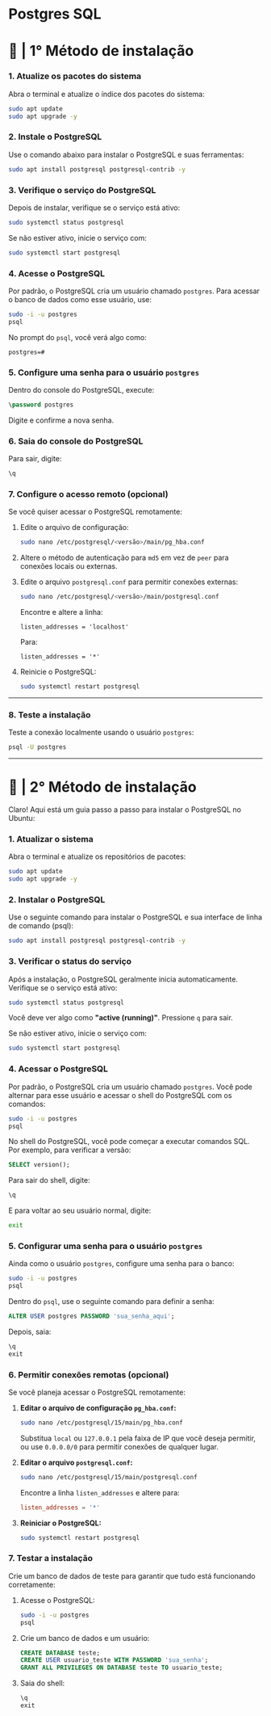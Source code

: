 # Postgres SQL

# 🐘 | 1° Método de instalação
### **1. Atualize os pacotes do sistema**
Abra o terminal e atualize o índice dos pacotes do sistema:

```bash
sudo apt update
sudo apt upgrade -y
```

### **2. Instale o PostgreSQL**
Use o comando abaixo para instalar o PostgreSQL e suas ferramentas:

```bash
sudo apt install postgresql postgresql-contrib -y
```

### **3. Verifique o serviço do PostgreSQL**
Depois de instalar, verifique se o serviço está ativo:

```bash
sudo systemctl status postgresql
```

Se não estiver ativo, inicie o serviço com:

```bash
sudo systemctl start postgresql
```

### **4. Acesse o PostgreSQL**
Por padrão, o PostgreSQL cria um usuário chamado `postgres`. Para acessar o banco de dados como esse usuário, use:

```bash
sudo -i -u postgres
psql
```

No prompt do `psql`, você verá algo como:

```
postgres=#
```

### **5. Configure uma senha para o usuário `postgres`**
Dentro do console do PostgreSQL, execute:

```sql
\password postgres
```

Digite e confirme a nova senha.

### **6. Saia do console do PostgreSQL**
Para sair, digite:

```sql
\q
```

### **7. Configure o acesso remoto (opcional)**
Se você quiser acessar o PostgreSQL remotamente:

1. Edite o arquivo de configuração:

   ```bash
   sudo nano /etc/postgresql/<versão>/main/pg_hba.conf
   ```

2. Altere o método de autenticação para `md5` em vez de `peer` para conexões locais ou externas.

3. Edite o arquivo `postgresql.conf` para permitir conexões externas:

   ```bash
   sudo nano /etc/postgresql/<versão>/main/postgresql.conf
   ```

   Encontre e altere a linha:

   ```plaintext
   listen_addresses = 'localhost'
   ```

   Para:

   ```plaintext
   listen_addresses = '*'
   ```

4. Reinicie o PostgreSQL:

   ```bash
   sudo systemctl restart postgresql
   ```

---

### **8. Teste a instalação**
Teste a conexão localmente usando o usuário `postgres`:

```bash
psql -U postgres
```

---

# 🐘 | 2° Método de instalação

Claro! Aqui está um guia passo a passo para instalar o PostgreSQL no Ubuntu:

### **1. Atualizar o sistema**
Abra o terminal e atualize os repositórios de pacotes:

```bash
sudo apt update
sudo apt upgrade -y
```

### **2. Instalar o PostgreSQL**
Use o seguinte comando para instalar o PostgreSQL e sua interface de linha de comando (psql):

```bash
sudo apt install postgresql postgresql-contrib -y
```

### **3. Verificar o status do serviço**
Após a instalação, o PostgreSQL geralmente inicia automaticamente. Verifique se o serviço está ativo:

```bash
sudo systemctl status postgresql
```

Você deve ver algo como **"active (running)"**. Pressione `q` para sair.

Se não estiver ativo, inicie o serviço com:

```bash
sudo systemctl start postgresql
```

### **4. Acessar o PostgreSQL**
Por padrão, o PostgreSQL cria um usuário chamado `postgres`. Você pode alternar para esse usuário e acessar o shell do PostgreSQL com os comandos:

```bash
sudo -i -u postgres
psql
```

No shell do PostgreSQL, você pode começar a executar comandos SQL. Por exemplo, para verificar a versão:

```sql
SELECT version();
```

Para sair do shell, digite:

```sql
\q
```

E para voltar ao seu usuário normal, digite:

```bash
exit
```

### **5. Configurar uma senha para o usuário `postgres`**
Ainda como o usuário `postgres`, configure uma senha para o banco:

```bash
sudo -i -u postgres
psql
```

Dentro do `psql`, use o seguinte comando para definir a senha:

```sql
ALTER USER postgres PASSWORD 'sua_senha_aqui';
```

Depois, saia:

```sql
\q
exit
```

### **6. Permitir conexões remotas (opcional)**
Se você planeja acessar o PostgreSQL remotamente:

1. **Editar o arquivo de configuração `pg_hba.conf`:**

   ```bash
   sudo nano /etc/postgresql/15/main/pg_hba.conf
   ```

   Substitua `local` ou `127.0.0.1` pela faixa de IP que você deseja permitir, ou use `0.0.0.0/0` para permitir conexões de qualquer lugar.

2. **Editar o arquivo `postgresql.conf`:**

   ```bash
   sudo nano /etc/postgresql/15/main/postgresql.conf
   ```

   Encontre a linha `listen_addresses` e altere para:

   ```conf
   listen_addresses = '*'
   ```

3. **Reiniciar o PostgreSQL:**

   ```bash
   sudo systemctl restart postgresql
   ```

### **7. Testar a instalação**
Crie um banco de dados de teste para garantir que tudo está funcionando corretamente:

1. Acesse o PostgreSQL:

   ```bash
   sudo -i -u postgres
   psql
   ```

2. Crie um banco de dados e um usuário:

   ```sql
   CREATE DATABASE teste;
   CREATE USER usuario_teste WITH PASSWORD 'sua_senha';
   GRANT ALL PRIVILEGES ON DATABASE teste TO usuario_teste;
   ```

3. Saia do shell:

   ```sql
   \q
   exit
   ```
